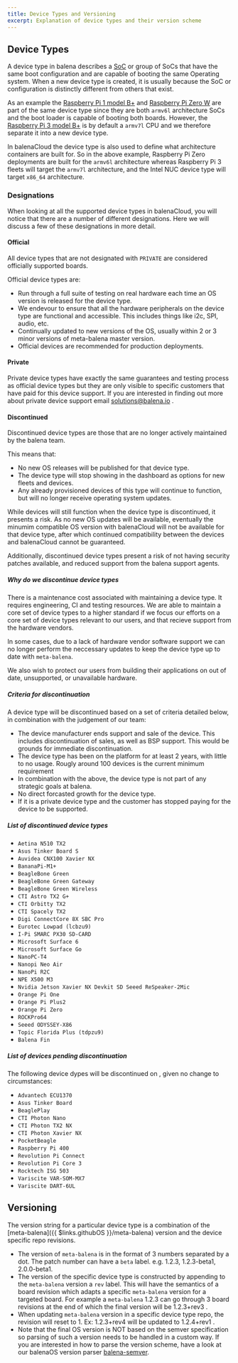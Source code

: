 ```yaml
---
title: Device Types and Versioning
excerpt: Explanation of device types and their version scheme
---
```


## Device Types
A device type in balena describes a [SoC](https://en.wikipedia.org/wiki/System_on_a_chip) or group of SoCs that have the same boot configuration and are capable of booting the same Operating system. When a new device type is created, it is usually because the SoC or configuration is distinctly different from others that exist.

As an example the [Raspberry Pi 1 model B+](https://www.raspberrypi.org/products/raspberry-pi-1-model-b-plus/) and [Raspberry Pi Zero W](https://www.raspberrypi.org/products/raspberry-pi-zero-w/) are part of the same device type since they are both `armv6l` architecture SoCs and the boot loader is capable of booting both boards. However, the [Raspberry Pi 3 model B+](https://www.raspberrypi.org/products/raspberry-pi-3-model-b-plus/) is by default a `armv7l` CPU and we therefore separate it into a new device type.

In balenaCloud the device type is also used to define what architecture containers are built for. So in the above example, Raspberry Pi Zero deployments are built for the `armv6l` architecture whereas Raspberry Pi 3 fleets will target the `armv7l` architecture, and the Intel NUC device type will target `x86_64` architecture.

### Designations

When looking at all the supported device types in balenaCloud, you will notice that there are a number of different designations. Here we will discuss a few of these designations in more detail.

#### Official
All device types that are not designated with `PRIVATE` are considered officially supported boards.

Official device types are:
- Run through a full suite of testing on real hardware each time an OS version is released for the device type.
- We endevour to ensure that all the hardware peripherals on the device type are functional and accessible. This includes things like i2c, SPI, audio, etc.
- Continually updated to new versions of the OS, usually within 2 or 3 minor versions of meta-balena master version.
- Official devices are recommended for production deployments.


#### Private
Private device types have exactly the same guarantees and testing process as official device types but they are only visible to specific customers that have paid for this device support. If you are interested in finding out more about private device support email solutions@balena.io .


#### Discontinued
Discontinued device types are those that are no longer actively maintained by the balena team.

This means that:

- No new OS releases will be published for that device type.
- The device type will stop showing in the dashboard as options for new fleets and devices. 
- Any already provisioned devices of this type will continue to function, but will no longer receive operating system updates.

While devices will still function when the device type is discontinued, it presents a risk. As no new OS updates will be available, eventually the minumim compatible OS version with balenaCloud will not be available for that device type, after which continued compatibility between the devices and balenaCloud cannot be guaranteed. 

Additionally, discontinued device types present a risk of not having security patches available, and reduced support from the balena support agents. 

##### Why do we discontinue device types

There is a maintenance cost associated with maintaining a device type. It requires engineering, CI and testing resources. We are able to maintain a core set of device types to a higher standard if we focus our efforts on a core set of device types relevant to our users, and that recieve support from the hardware vendors. 

In some cases, due to a lack of hardware vendor software support we can no longer perform the neccessary updates to keep the device type up to date with `meta-balena`. 

We also wish to protect our users from building their applications on out of date, unsupported, or unavailable hardware. 

##### Criteria for discontinuation

A device type will be discontinued based on a set of criteria detailed below, in combination with the judgement of our team:
- The device manufacturer ends support and sale of the device. This includes discontinuation of sales, as well as BSP support. This would be grounds for immediate discontinuation. 
- The device type has been on the platform for at least 2 years, with little to no usage. Rougly around 100 devices is the current minimum requirement
- In combination with the above, the device type is not part of any strategic goals at balena.
- No direct forcasted growth for the device type.
- If it is a private device type and the customer has stopped paying for the device to be supported.


##### List of discontinued device types

- `Aetina N510 TX2`
- `Asus Tinker Board S`
- `Auvidea CNX100 Xavier NX`
- `BananaPi-M1+`
- `BeagleBone Green`
- `BeagleBone Green Gateway`
- `BeagleBone Green Wireless`
- `CTI Astro TX2 G+`
- `CTI Orbitty TX2`
- `CTI Spacely TX2`
- `Digi ConnectCore 8X SBC Pro`
- `Eurotec Lowpad (lcbzu9)`
- `I-Pi SMARC PX30 SD-CARD`
- `Microsoft Surface 6`
- `Microsoft Surface Go`
- `NanoPC-T4`
- `Nanopi Neo Air`
- `NanoPi R2C`
- `NPE X500 M3`
- `Nvidia Jetson Xavier NX Devkit SD Seeed ReSpeaker-2Mic`
- `Orange Pi One`
- `Orange Pi Plus2`
- `Orange Pi Zero`
- `ROCKPro64`
- `Seeed ODYSSEY-X86`
- `Topic Florida Plus (tdpzu9)`
- `Balena Fin`

##### List of devices pending discontinuation

The following device dypes will be discontinued on <DATE>, given no change to circumstances:

- `Advantech ECU1370`
- `Asus Tinker Board`
- `BeaglePlay`
- `CTI Photon Nano`
- `CTI Photon TX2 NX`
- `CTI Photon Xavier NX`
- `PocketBeagle`
- `Raspberry Pi 400`
- `Revolution Pi Connect`
- `Revolution Pi Core 3`
- `Rocktech ISG 503`
- `Variscite VAR-SOM-MX7`
- `Variscite DART-6UL`


## Versioning

The version string for a particular device type is a combination of the [meta-balena]({{ $links.githubOS }}/meta-balena) version and the device specific repo revisions.

* The version of `meta-balena` is in the format of 3 numbers separated by a dot. The patch number can have a `beta` label. e.g. 1.2.3, 1.2.3-beta1, 2.0.0-beta1.
* The version of the specific device type is constructed by appending to the `meta-balena` version a `rev` label. This will have the semantics of a board revision which adapts a specific `meta-balena` version for a targeted board. For example a `meta-balena` 1.2.3 can go through 3 board revisions at the end of which the final version will be 1.2.3+rev3 .
* When updating `meta-balena` version in a specific device type repo, the revision will reset to 1. Ex: 1.2.3+rev4 will be updated to 1.2.4+rev1 .
* Note that the final OS version is NOT based on the semver specification so parsing of such a version needs to be handled in a custom way. If you are interested in how to parse the version scheme, have a look at our balenaOS version parser [balena-semver](https://github.com/balena-io-modules/resin-semver).
